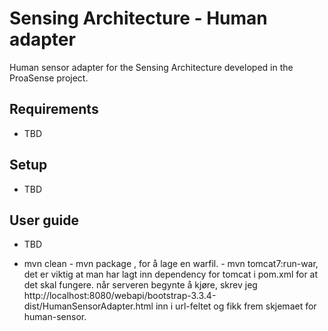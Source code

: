 # Sensing Architecture - Human adapter
Human sensor adapter for the Sensing Architecture developed in the ProaSense project.

## Requirements
* TBD

## Setup
* TBD

## User guide
* TBD

 -  mvn clean 
         -  mvn package , for å lage en warfil.
         -  mvn tomcat7:run-war, det er viktig at man har lagt inn dependency for tomcat i pom.xml for at det skal fungere.
         når serveren begynte å kjøre, skrev jeg http://localhost:8080/webapi/bootstrap-3.3.4-dist/HumanSensorAdapter.html inn i url-feltet og fikk frem skjemaet for human-sensor.

